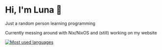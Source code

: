 # Hi, I'm Luna 👋

Just a random person learning programming

Currently messing around with Nix/NixOS and (still) working on my website

[![Most used languages](https://github-readme-stats.vercel.app/api/top-langs/?username=2kool4idkwhat&layout=compact&theme=ayu-mirage&hide=just)](https://github.com/anuraghazra/github-readme-stats)
